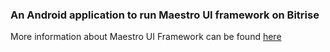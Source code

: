 ### An Android application to run Maestro UI framework on Bitrise

More information about Maestro UI Framework can be found [here](https://maestro.mobile.dev/)



